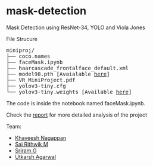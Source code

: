 # mask-detection
Mask Detection using ResNet-34, YOLO and Viola Jones

File Strucure

<pre>
miniproj/
├── coco.names
├── faceMask.ipynb
├── haarcascade_frontalface_default.xml
├── model98.pth [Avaialable <a href="https://iiitborg-my.sharepoint.com/:u:/r/personal/sai_rithwik_iiitb_org/Documents/VR_MiniProject/miniproj/model98.pth?csf=1&web=1&e=isdzxN" title="here">here</a>]
├── VR_MiniProject.pdf
├── yolov3-tiny.cfg
└── yolov3-tiny.weights [Available <a href="https://iiitborg-my.sharepoint.com/:u:/r/personal/sai_rithwik_iiitb_org/Documents/VR_MiniProject/miniproj/model98.pth?csf=1&web=1&e=isdzxN" title="here">here</a>]
</pre>

The code is inside the notebook named faceMask.ipynb.

Check the [report](https://github.com/DaKeiser/mask-detection/blob/main/VR_MiniProject.pdf) for more detailed analysis of the project

Team:
- [Khaveesh Nagappan](https://github.com/khaveesh/khaveesh)
- [Sai Rithwik M](https://github.com/DaKeiser)
- [Sriram G](https://github.com/sri1299)
- [Utkarsh Agarwal](https://github.com/woolllff)
